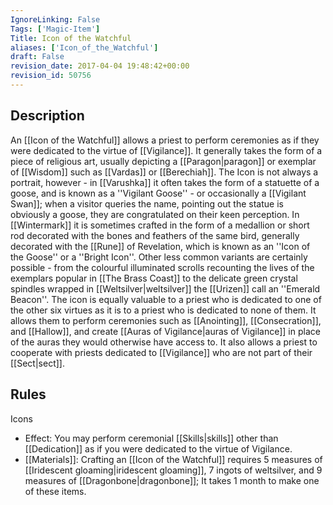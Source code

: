 ```yaml
---
IgnoreLinking: False
Tags: ['Magic-Item']
Title: Icon of the Watchful
aliases: ['Icon_of_the_Watchful']
draft: False
revision_date: 2017-04-04 19:48:42+00:00
revision_id: 50756
---
```


## Description
An [[Icon of the Watchful]] allows a priest to perform ceremonies as if they were dedicated to the virtue of [[Vigilance]]. It generally takes the form of a piece of religious art, usually depicting a [[Paragon|paragon]] or exemplar of [[Wisdom]] such as [[Vardas]] or [[Berechiah]]. The Icon is not always a portrait, however - in [[Varushka]] it often takes the form of a statuette of a goose, and is known as a ''Vigilant Goose'' - or occasionally a [[Vigilant Swan]]; when a visitor queries the name, pointing out the statue is obviously a goose, they are congratulated on their keen perception. In [[Wintermark]] it is sometimes crafted in the form of a medallion or short rod decorated with the bones and feathers of the same bird, generally decorated with the [[Rune]] of Revelation, which is known as an ''Icon of the Goose'' or a ''Bright Icon''. Other less common variants are certainly possible - from the colourful illuminated scrolls recounting the lives of the exemplars popular in [[The Brass Coast]] to the delicate green crystal spindles wrapped in [[Weltsilver|weltsilver]] the [[Urizen]] call an ''Emerald Beacon''. 
The icon is equally valuable to a priest who is dedicated to one of the other six virtues as it is to a priest who is dedicated to none of them. It allows them to perform ceremonies such as [[Anointing]], [[Consecration]], and [[Hallow]], and create [[Auras of Vigilance|auras of Vigilance]] in place of the auras they would otherwise have access to. It also allows a priest to cooperate with priests dedicated to [[Vigilance]] who are not part of their [[Sect|sect]]. 
## Rules
Icons
* Effect: You may perform ceremonial [[Skills|skills]] other than [[Dedication]] as if you were dedicated to the virtue of Vigilance.
* [[Materials]]: Crafting an [[Icon of the Watchful]] requires 5 measures of [[Iridescent gloaming|iridescent gloaming]], 7 ingots of weltsilver, and 9 measures of [[Dragonbone|dragonbone]]; It takes 1 month to make one of these items.